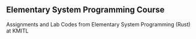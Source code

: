 ## Elementary System Programming Course

Assignments and Lab Codes from Elementary System Programming (Rust) at KMITL
